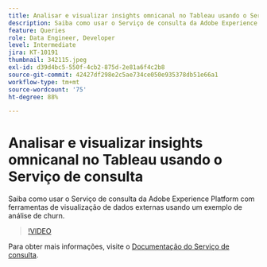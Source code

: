 ```yaml
---
title: Analisar e visualizar insights omnicanal no Tableau usando o Serviço de consulta
description: Saiba como usar o Serviço de consulta da Adobe Experience Platform com ferramentas de visualização de dados externas usando um exemplo de análise de churn.
feature: Queries
role: Data Engineer, Developer
level: Intermediate
jira: KT-10191
thumbnail: 342115.jpeg
exl-id: d39d4bc5-550f-4cb2-875d-2e81a6f4c2b8
source-git-commit: 42427df298e2c5ae734ce050e935378db51e66a1
workflow-type: tm+mt
source-wordcount: '75'
ht-degree: 88%

---
```


# Analisar e visualizar insights omnicanal no Tableau usando o Serviço de consulta

Saiba como usar o Serviço de consulta da Adobe Experience Platform com ferramentas de visualização de dados externas usando um exemplo de análise de churn.

>[!VIDEO](https://video.tv.adobe.com/v/342115?quality=12&learn=on)

Para obter mais informações, visite o [Documentação do Serviço de consulta](https://experienceleague.adobe.com/docs/experience-platform/query/home.html?lang=pt-BR).
